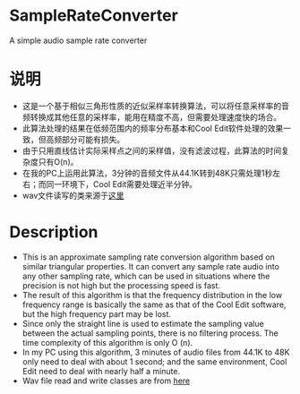 # SampleRateConverter
A simple audio sample rate converter

# 说明
- 这是一个基于相似三角形性质的近似采样率转换算法，可以将任意采样率的音频转换成其他任意的采样率，能用在精度不高，但需要处理速度快的场合。
- 此算法处理的结果在低频范围内的频率分布基本和Cool Edit软件处理的效果一致，但高频部分可能有损失。
- 由于只用直线估计实际采样点之间的采样值，没有滤波过程，此算法的时间复杂度只有O(n)。
- 在我的PC上运用此算法，3分钟的音频文件从44.1K转到48K只需处理1秒左右；而同一环境下，Cool Edit需要处理近半分钟。
- wav文件读写的类来源于[这里](https://github.com/sintrb/WaveAccess/tree/master/src/com/sin/java/waveaccess)

# Description
- This is an approximate sampling rate conversion algorithm based on similar triangular properties. It can convert any sample rate audio into any other sampling rate, which can be used in situations where the precision is not high but the processing speed is fast.
- The result of this algorithm is that the frequency distribution in the low frequency range is basically the same as that of the Cool Edit software, but the high frequency part may be lost.
- Since only the straight line is used to estimate the sampling value between the actual sampling points, there is no filtering process. The time complexity of this algorithm is only O (n).
- In my PC using this algorithm, 3 minutes of audio files from 44.1K to 48K only need to deal with about 1 second; and the same environment, Cool Edit need to deal with nearly half a minute.
- Wav file read and write classes are from [here](https://github.com/sintrb/WaveAccess/tree/master/src/com/sin/java/waveaccess)
